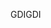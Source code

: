 <span data-ttu-id="aace9-101">GDI</span><span class="sxs-lookup"><span data-stu-id="aace9-101">GDI</span></span>